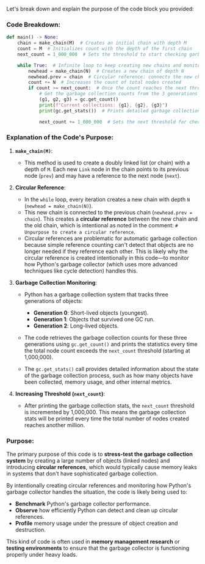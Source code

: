 Let's break down and explain the purpose of the code block you provided:

### Code Breakdown:

```python
def main() -> None:
    chain = make_chain(M)  # Creates an initial chain with depth M
    count = M  # Initializes count with the depth of the first chain
    next_count = 1_000_000  # Sets the threshold to start checking garbage collection stats

    while True:  # Infinite loop to keep creating new chains and monitoring memory
        newhead = make_chain(N)  # Creates a new chain of depth N
        newhead.prev = chain  # Circular reference: connects the new chain to the previous chain
        count += N  # Increases the count of total nodes created
        if count >= next_count:  # Once the count reaches the next threshold
            # Get the garbage collection counts from the 3 generations of GC
            (g1, g2, g3) = gc.get_count()
            print(f"Current collections: {g1}, {g2}, {g3}")
            print(gc.get_stats())  # Prints detailed garbage collection statistics

            next_count += 1_000_000  # Sets the next threshold for checking GC stats
```

### Explanation of the Code's Purpose:

1. **`make_chain(M)`**: 
   - This method is used to create a doubly linked list (or chain) with a depth of `M`. Each new `Link` node in the chain points to its previous node (`prev`) and may have a reference to the next node (`next`).

2. **Circular Reference**:
   - In the `while` loop, every iteration creates a new chain with depth `N` (`newhead = make_chain(N)`).
   - This new chain is connected to the previous chain (`newhead.prev = chain`). This creates a **circular reference** between the new chain and the old chain, which is intentional as noted in the comment: `# Unpurpose to create a circular reference`.
   - Circular references are problematic for automatic garbage collection because simple reference counting can't detect that objects are no longer needed if they reference each other. This is likely why the circular reference is created intentionally in this code—to monitor how Python's garbage collector (which uses more advanced techniques like cycle detection) handles this.

3. **Garbage Collection Monitoring**:
   - Python has a garbage collection system that tracks three generations of objects:
     - **Generation 0**: Short-lived objects (youngest).
     - **Generation 1**: Objects that survived one GC run.
     - **Generation 2**: Long-lived objects.
   
   - The code retrieves the garbage collection counts for these three generations using `gc.get_count()` and prints the statistics every time the total node count exceeds the `next_count` threshold (starting at 1,000,000).
   - The `gc.get_stats()` call provides detailed information about the state of the garbage collection process, such as how many objects have been collected, memory usage, and other internal metrics.
   
4. **Increasing Threshold (`next_count`)**:
   - After printing the garbage collection stats, the `next_count` threshold is incremented by 1,000,000. This means the garbage collection stats will be printed every time the total number of nodes created reaches another million.

### Purpose:

The primary purpose of this code is to **stress-test the garbage collection system** by creating a large number of objects (linked nodes) and introducing **circular references**, which would typically cause memory leaks in systems that don't have sophisticated garbage collection.

By intentionally creating circular references and monitoring how Python's garbage collector handles the situation, the code is likely being used to:
- **Benchmark** Python's garbage collector performance.
- **Observe** how efficiently Python can detect and clean up circular references.
- **Profile** memory usage under the pressure of object creation and destruction.

This kind of code is often used in **memory management research** or **testing environments** to ensure that the garbage collector is functioning properly under heavy loads.